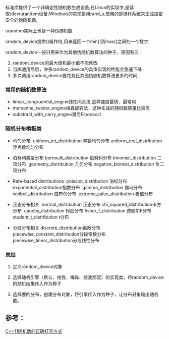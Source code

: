 标准库提供了一个非确定性随机数生成设备,在Linux的实现中,是读取/dev/urandom设备;Windows的实现是用rand_s,使用的是操作系统来生成加密安全的伪随机数,

urandom实际上也是一种伪随机数

random_device提供()操作符,用来返回一个min()到max()之间的一个数字.

random_device一般只用来作为其他伪随机数算法的种子，原因有三：
1. random_device的最大值和最小值不能修改
2. 当熵池用尽后，许多random_device的具体实现的性能会急速下降
3. 多次调用random_device要花费比其他伪随机数算法更多的时间

### 常用的随机数算法
- linear_congruential_engine线性同余法,这种速度最快、最常用
- mersenne_twister_engine梅森旋转法，这种生成的随机数质量比较高
- substract_with_carry_engine滞后Fibonacci

### 随机分布模板类
- 均匀分布
​ uniform_int_distribution 整数均匀分布
​ uniform_real_distribution 浮点数均匀分布

- 伯努利类型分布
 bernoulli_distribution 伯努利分布
​ binomial_distribution 二项分布
​ geometry_distribution 几何分布
​ negative_biomial_distribution 负二项分布

- Rate-based distributions
​ poisson_distribution 泊松分布
​ exponential_distribution指数分布
​ gamma_distribution 伽马分布
​ weibull_distribution 威布尔分布
​ extreme_value_distribution 极值分布

- 正态分布相关
​ normal_distribution 正态分布
​ chi_squared_distribution卡方分布
​ cauchy_distribution 柯西分布
​ fisher_f_distribution 费歇尔F分布
​ student_t_distribution t分布

- 分段分布相关
 discrete_distribution离散分布
​ piecewise_constant_distribution分段常数分布
​ piecewise_linear_distribution分段线性分布

### 总结
1. 定义random_device对象

2. 选择随机引擎（默认、线性、梅森、斐波那契）的实现类，将random_device的随机结果传入作为种子

3. 选择要的分布，创建分布对象，将引擎传入作为种子，让分布对象输出随机数。

## 参考：
[C++11随机数的正确打开方式](https://www.cnblogs.com/jiading/p/11653911.html)